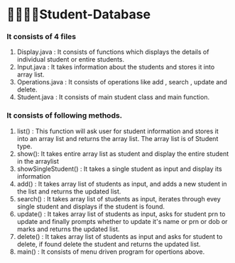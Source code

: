 # 🐾🐾🐾🐾Student-Database
### It consists of 4 files
1. Display.java : It consists of functions which displays the details of individual student or entire students.
2. Input.java : It takes information about the students and stores it into array list.
3. Operations.java : It consists of operations like add , search , update and delete.
4. Student.java : It consists of main student class and main function.

### It consists of following methods.
1. list() : This function will ask user for student information and stores it into an array list and returns the array list. The array list is of Student type.
2. show(): It takes entire array list as student and display the entire student in the arraylist
3. showSingleStudent() : It takes a single student as input and display its information
4. add() : It takes array list of students as input, and adds a new student in the list and returns the updated list.
5. search() : It takes array list of students as input, iterates through evey single student and displays if the student is found.
6. update() : It takes array list of students as input, asks for student prn to update and finally prompts whether to update it's name or prn or dob or marks and returns the updated list.
7. delete() : It takes array list of students as input and asks for student to delete, if found delete the student and returns the updated list.
8. main() : It consists of menu driven program for opertions above.
